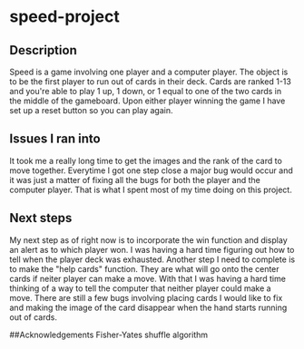 # speed-project


## Description
Speed is a game involving one player and a computer player. The object is to be the first player to run out of cards in their deck. Cards are ranked 1-13 and you're able to play 1 up, 1 down, or 1 equal to one of the two cards in the middle of the gameboard.  Upon either player winning the game I have set up a reset button so you can play again.

## Issues I ran into
It took me a really long time to get the images and the rank of the card to move together. Everytime I got one step close a major bug would occur and it was just a matter of fixing all the bugs for both the player and the computer player. That is what I spent most of my time doing on this project.

## Next steps
My next step as of right now is to incorporate the win function and display an alert as to which player won. I was having a hard time figuring out how to tell when the player deck was exhausted. Another step I need to complete is to make the "help cards" function. They are what will go onto the center cards if neiter player can make a move. With that I was having a hard time thinking of a way to tell the computer that neither player could make a move. There are still a few bugs involving placing cards I would like to fix and making the image of the card disappear when the hand starts running out of cards.

##Acknowledgements
Fisher-Yates shuffle algorithm